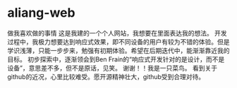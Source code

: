 # aliang-web
做我喜欢做的事情
这是我建的一个个人网站，我想要在里面表达我的想法。
开发过程中，我极力想要达到响应式效果，即不同设备的用户有较为不错的体验。但是学识浅薄，只能一步步来，勉强有初期体验。希望在后期迭代中，能渐渐靠近我的目标。
初步探索中，逐渐领会到Ben Frain的“响应式开发针对的是设计，而不是设备”，意思差不多，但不是原话，见笑。
谢谢！！我是一只菜鸟。
看到关于github的近况，心里比较难受。愿开源精神壮大，github受到合理对待。
